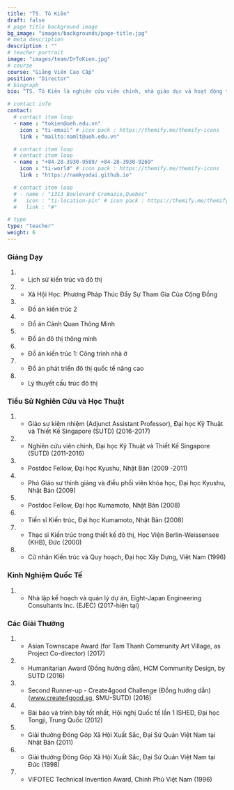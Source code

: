 ```yaml
---
title: "TS. Tô Kiên"
draft: false
# page title background image
bg_image: "images/backgrounds/page-title.jpg"
# meta description
description : ""
# teacher portrait
image: "images/team/DrToKien.jpg"
# course
course: "Giảng Viên Cao Cấp"
position: "Director"
# biograph
bio: "TS. Tô Kiên là nghiên cứu viên chính, nhà giáo dục và hoạt động thực tế trong lĩnh vực quy hoạch đô thị bền Vững, kiến trúc và thiết kế đô thị với trên 20 năm kinh nghiệm tại nhiều trường đại học và công ty quốc tế. Ông tập trung vào các thành phố mới nổi tại khu vực Châu Á. Ông là một người có suy nghĩ sáng tạo, giải quyết vấn đề, nhà hoạt động xã hội và là tác nhân thay đổi, người làm việc hiệu quả một cách độc lập lẫn trong tập thể. Ông đã tham gia giảng dạy nhiều modules, khóa học, và có một bề dày nghiệu cứu và hoạt động học thuật, đặt trọng tâm vào thực tiễn, làm giàu kiến thức thực nghiệm qua các công việc chuyên sâu, nhiệm vụ chuyển giao tại các đơn vị quốc tế. Ông đã đạt được nhiều tài trợ và giải thưởng, thành lập và dẫn dắt nhiều nhóm. Ông có mạng lưới kết nối mạnh tại khu vực Châu Á cũng như trên thế giới."

# contact info
contact:
  # contact item loop
  - name : "tokien@ueh.edu.vn"
    icon : "ti-email" # icon pack : https://themify.me/themify-icons
    link : "mailto:namlt@ueh.edu.vn"

  # contact item loop
  # contact item loop
  - name : "+84-28-3930-9589/ +84-28-3930-9269"
    icon : "ti-world" # icon pack : https://themify.me/themify-icons
    link : "https://namkyodai.github.io"

  # contact item loop
  # - name : "1313 Boulevard Cremazie,Quebec"
  #   icon : "ti-location-pin" # icon pack : https://themify.me/themify-icons
  #   link : "#"

# type
type: "teacher"
weight: 6
---
```



### Giảng Dạy
1. * Lịch sử kiến trúc và đô thị
1. * Xã Hội Học: Phương Pháp Thúc Đẩy Sự Tham Gia Của Cộng Đồng
1. * Đồ án kiến trúc 2
1. * Đồ án Cảnh Quan Thông Minh
1. * Đồ án đô thị thông minh
1. * Đồ án kiến trúc 1: Công trình nhà ở
1. * Đồ án phát triển đô thị quốc tế nâng cao
1. * Lý thuyết cấu trúc đô thị

### Tiểu Sử Nghiên Cứu và Học Thuật
1. * Giáo sư kiêm nhiệm (Adjunct Assistant Professor), Đại học Kỹ Thuật và Thiết Kế Singapore (SUTD) (2016-2017)
1. * Nghiên cứu viên chính, Đại học Kỹ Thuật và Thiết Kế Singapore (SUTD) (2011-2016)
1. * Postdoc Fellow, Đại học Kyushu,  Nhật Bản (2009 -2011)
1. * Phó Giáo sư thỉnh giảng và điều phối viên khóa học, Đại học Kyushu,  Nhật Bản (2009)
1. * Postdoc Fellow, Đại học Kumamoto, Nhật Bản (2008)
1. * Tiến sĩ Kiến trúc, Đại học Kumamoto,  Nhật Bản  (2008)
1. * Thạc sĩ Kiến trúc trong thiết kế đô thị, Học Viện Berlin-Weissensee (KHB), Đức (2000)
1. * Cử nhân Kiến trúc và Quy hoạch, Đại học Xây Dựng, Việt Nam (1996)

### Kinh Nghiệm Quốc Tế
1. * Nhà lập kế hoạch và quản lý dự án, Eight-Japan Engineering Consultants Inc. (EJEC) (2017-hiện tại)

### Các Giải Thưởng
1. * Asian Townscape Award (for Tam Thanh Community Art Village, as Project Co-director) (2017)
1. * Humanitarian Award (Đồng hướng dẫn), HCM Community Design, by SUTD (2016)
1. * Second Runner-up - Create4good Challenge (Đồng hướng dẫn) (www.create4good.sg, SMU-SUTD) (2016)
1. * Bài báo và trình bày tốt nhất, Hội nghị Quốc tế lần 1 ISHED, Đại học Tongji, Trung Quốc (2012)
1. * Giải thưởng Đóng Góp Xã Hội Xuất Sắc, Đại Sứ Quán Việt Nam tại Nhật Bản (2011)
1. * Giải thưởng Đóng Góp Xã Hội Xuất Sắc, Đại Sứ Quán Việt Nam tại Đức (1998)
1. * VIFOTEC Technical Invention Award, Chính Phủ Việt Nam (1996)

<!-- ### [Bấm vào ĐÂY để xem các bài báo](https://www.researchgate.net/profile/Kien-To) -->
